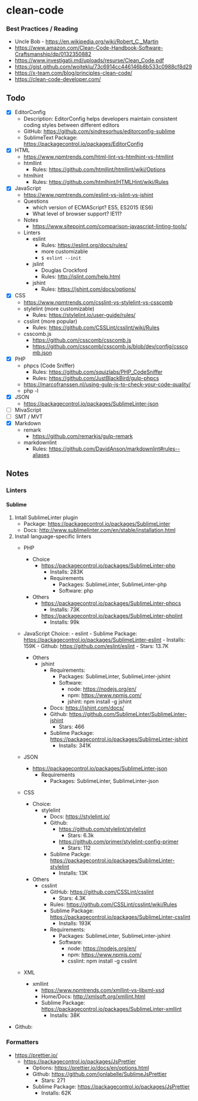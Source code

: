 # clean-code

### Best Practices / Reading

- Uncle Bob - https://en.wikipedia.org/wiki/Robert_C._Martin
- https://www.amazon.com/Clean-Code-Handbook-Software-Craftsmanship/dp/0132350882
- https://www.investigatii.md/uploads/resurse/Clean_Code.pdf
- https://gist.github.com/wojteklu/73c6914cc446146b8b533c0988cf8d29
- https://x-team.com/blog/principles-clean-code/
- https://clean-code-developer.com/

## Todo

- [x] EditorConfig
	- Description: EditorConfig helps developers maintain consistent coding styles between different editors
	- GitHub: https://github.com/sindresorhus/editorconfig-sublime
	- SublimeText Package: https://packagecontrol.io/packages/EditorConfig
- [x] HTML
	- https://www.npmtrends.com/html-lint-vs-htmlhint-vs-htmllint
	- htmllint
		- Rules: https://github.com/htmllint/htmllint/wiki/Options
	- htmlhint
		- Rules: https://github.com/htmlhint/HTMLHint/wiki/Rules
- [x] JavaScript
	- https://www.npmtrends.com/eslint-vs-jslint-vs-jshint
	- Questions
		- which version of ECMAScript? ES5, ES2015 (ES6)
		- What level of browser support? IE11?
	- Notes
		- https://www.sitepoint.com/comparison-javascript-linting-tools/
	- Linters
		- eslint
			- Rules: https://eslint.org/docs/rules/
			- more customizable
			- `$ eslint --init`
		- jslint
			 - Douglas Crockford
			 - Rules: http://jslint.com/help.html
		- jshint
			- Rules: https://jshint.com/docs/options/
- [x] CSS
	- https://www.npmtrends.com/csslint-vs-stylelint-vs-csscomb
	- stylelint (more customizable)
		- Rules: https://stylelint.io/user-guide/rules/
	- csslint (more popular)
		- Rules: https://github.com/CSSLint/csslint/wiki/Rules
    - csscomb.js
      - https://github.com/csscomb/csscomb.js
      - https://github.com/csscomb/csscomb.js/blob/dev/config/csscomb.json
- [X] PHP
	- phpcs (Code Sniffer)
		- Rules: https://github.com/squizlabs/PHP_CodeSniffer
		- Rules: https://github.com/JustBlackBird/gulp-phpcs
	- https://marcofranssen.nl/using-gulp-js-to-check-your-code-quality/
	- php -l
- [x] JSON
	- https://packagecontrol.io/packages/SublimeLinter-json
- [ ] MivaScript
- [ ] SMT / MVT
- [x] Markdown
	- remark
		- https://github.com/remarkjs/gulp-remark
	- markdownlint
		- Rules: https://github.com/DavidAnson/markdownlint#rules--aliases


## Notes

### Linters

#### Sublime

1. Intall SublimeLinter plugin
	- Package: https://packagecontrol.io/packages/SublimeLinter
	- Docs: http://www.sublimelinter.com/en/stable/installation.html
1. Install language-specific linters
	- PHP
		- Choice
			- https://packagecontrol.io/packages/SublimeLinter-php
				- Installs: 283K
				- Requirements
					- Packages: SublimeLinter, SublimeLinter-php
					- Software: php
		- Others
			- https://packagecontrol.io/packages/SublimeLinter-phpcs
				- Installs: 73K
			- https://packagecontrol.io/packages/SublimeLinter-phplint
				- Installs: 99k
	- JavaScript
		Choice:
			- eslint
				- Sublime Package: https://packagecontrol.io/packages/SublimeLinter-eslint
					- Installs: 159K
				- Github: https://github.com/eslint/eslint
					- Stars: 13.7K
		- Others
			- jshint
				- Requirements:
					- Packages: SublimeLinter, SublimeLinter-jshint
					- Software:
						- node: https://nodejs.org/en/
						- npm: https://www.npmjs.com/
						- jshint: npm install -g jshint
				- Docs: https://jshint.com/docs/
				- Github: https://github.com/SublimeLinter/SublimeLinter-jshint
					- Stars: 466
				- Sublime Package: https://packagecontrol.io/packages/SublimeLinter-jshint
					- Installs: 341K

	- JSON
		- https://packagecontrol.io/packages/SublimeLinter-json
			- Requirements
				- Packages: SublimeLinter, SublimeLinter-json
	- CSS
		- Choice:
			- stylelint
				- Docs: https://stylelint.io/
				- Github:
					- https://github.com/stylelint/stylelint
						- Stars: 6.3k
					- https://github.com/primer/stylelint-config-primer
						- Stars: 112
				- Sublime Packge: https://packagecontrol.io/packages/SublimeLinter-stylelint
					- Installs: 13K
		- Others
			- csslint
				- GitHub: https://github.com/CSSLint/csslint
					- Stars: 4.3K
				- Rules: https://github.com/CSSLint/csslint/wiki/Rules
				- Sublime Package: https://packagecontrol.io/packages/SublimeLinter-csslint
					- Installs: 193K
				- Requirements:
					- Packages: SublimeLinter, SublimeLinter-jshint
					- Software:
						- node: https://nodejs.org/en/
						- npm: https://www.npmjs.com/
						- csslint: npm install -g csslint
	- XML
		- xmllint
			- https://www.npmtrends.com/xmllint-vs-libxml-xsd
			- Home/Docs: http://xmlsoft.org/xmllint.html
			- Sublime Package: https://packagecontrol.io/packages/SublimeLinter-xmllint
				- Installs: 38K

- Github:

### Formatters

- https://prettier.io/
	- https://packagecontrol.io/packages/JsPrettier
		- Options: https://prettier.io/docs/en/options.html
		- Github: https://github.com/jonlabelle/SublimeJsPrettier
			- Stars: 271
		- Sublime Package: https://packagecontrol.io/packages/JsPrettier
			- Installs: 62K
